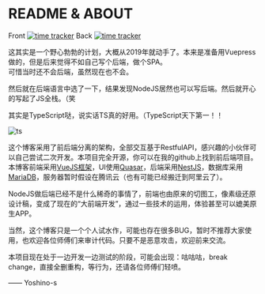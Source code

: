 # README & ABOUT

Front [![time tracker](https://wakatime.com/badge/github/Yoshino-s/blog.svg)](https://wakatime.com/badge/github/Yoshino-s/blog) Back [![time tracker](https://wakatime.com/badge/github/Yoshino-s/blog-back.svg)](https://wakatime.com/badge/github/Yoshino-s/blog-back)

这其实是一个野心勃勃的计划，大概从2019年就动手了。本来是准备用Vuepress做的，但是后来觉得不如自己写个后端，做个SPA。  
可惜当时还不会后端，虽然现在也不会。

然后就在后端语言中选了一下，结果发现NodeJS居然也可以写后端。然后就开心的写起了JS全栈。（笑

其实是TypeScript哒，说实话TS真的好用。（TypeScript天下第一！！

![ts](https://blog-1300262299.file.myqcloud.com/ts.png)

这个博客采用了前后端分离的架构，全部交互基于RestfulAPI，感兴趣的小伙伴可以自己尝试二次开发。本项目完全开源，你可以在我的github上找到前后端项目。本博客前端采用[VueJS框架](https://vuejs.org/)，UI使用[Quasar](https://quasar.dev/)，后端采用[NestJS](https://nestjs.com/)，数据库采用[MariaDB](https://mariadb.org/)，服务器暂时假设在腾讯云（也有可能已经搬迁到阿里云了）。

NodeJS做后端已经不是什么稀奇的事情了，前端也由原来的切图工，像素级还原设计稿，变成了现在的“大前端开发”，通过一些技术的运用，体验甚至可以媲美原生APP。

当然，这个博客只是一个个人试水作，可能也存在很多BUG，暂时不推荐大家使用，也欢迎各位师傅们来审计代码。只要不是恶意攻击，欢迎前来交流。

本项目现在处于一边开发一边测试的阶段，可能会出现：咕咕咕，break change，直接全删重构，等行为，还请各位师傅们轻喷。

—— Yoshino-s
